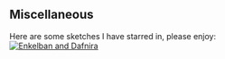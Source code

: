 ## Miscellaneous

Here are some sketches I have starred in, please enjoy:
[![Enkelban and Dafnira](edward.jpg)](https://www.youtube.com/watch?v=8WjA4Jvw11A&ab_channel=TheSkits)
